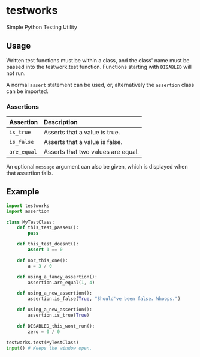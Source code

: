 # testworks
Simple Python Testing Utility

## Usage
Written test functions must be within a class, and the class' name must be passed into the testwork.test function.
Functions starting with `DISABLED` will not run.

A normal `assert` statement can be used, or, alternatively the `assertion` class can be imported.

### Assertions

Assertion   | Description
:-----------|:-----------
`is_true`   | Asserts that a value is true.
`is_false`  | Asserts that a value is false.
`are_equal` | Asserts that two values are equal.

An optional `message` argument can also be given, which is displayed when that assertion fails.

## Example
```python
import testworks
import assertion

class MyTestClass:
    def this_test_passes():
        pass

    def this_test_doesnt():
        assert 1 == 0

    def nor_this_one():
        a = 3 / 0

    def using_a_fancy_assertion():
        assertion.are_equal(1, 4)

    def using_a_new_assertion():
        assertion.is_false(True, "Should've been false. Whoops.")

    def using_a_new_assertion():
        assertion.is_true(True)

    def DISABLED_this_wont_run():
        zero = 0 / 0

testworks.test(MyTestClass)
input() # Keeps the window open.
```
